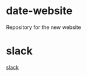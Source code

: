 # date-website
Repository for the new website

# slack 
[slack](https://join.slack.com/t/datateknologerna/shared_invite/enQtMjYyNzc1Mjk1Nzc5LWYxZjVlZTIyZTk1MmQ2OGU4ZWVkM2UxNThhOGI1NGM1OTA4NmIyODI5Y2M3NWE1ZjY0OTA2NWUwOTU5MmEzN2U)

